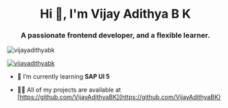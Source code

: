 <h1 align="center">Hi 👋, I'm Vijay Adithya B K</h1>
<h3 align="center">A passionate frontend developer, and a flexible learner.</h3>

<p align="left"> <img src="https://komarev.com/ghpvc/?username=vijayadithyabk&label=Profile%20views&color=0e75b6&style=flat" alt="vijayadithyabk" /> </p>

<p align="left"> <a href="https://github.com/ryo-ma/github-profile-trophy"><img src="https://github-profile-trophy.vercel.app/?username=vijayadithyabk" alt="vijayadithyabk" /></a> </p>

- 🌱 I’m currently learning **SAP UI 5**

- 👨‍💻 All of my projects are available at [https://github.com/VijayAdithyaBK](https://github.com/VijayAdithyaBK)
